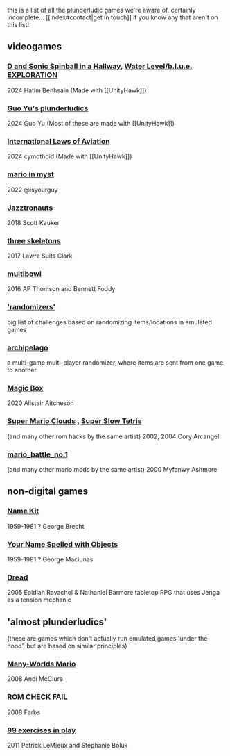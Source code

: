 this is a list of all the plunderludic games we're aware of. certainly incomplete... [[index#contact|get in touch]] if you know any that aren't on this list!

## videogames

### [D and Sonic Spinball in a Hallway](https://hatimb00.itch.io/d-and-sonic-spinball-in-a-hallway), [Water Level/b.l.u.e. EXPLORATION](https://hatimb00.itch.io/blue-exploration)
2024
Hatim Benhsain
(Made with [[UnityHawk]])

### [Guo Yu's plunderludics](https://itch.io/c/4993661/plunderludics)
2024
Guo Yu
(Most of these are made with [[UnityHawk]])

### [International Laws of Aviation](https://cymothoid.itch.io/international-laws-of-aviation)
2024
cymothoid
(Made with [[UnityHawk]])

### [mario in myst](https://cohost.org/isyourguy/post/69245-mystposting)
2022
@isyourguy

### [Jazztronauts](https://steamcommunity.com/sharedfiles/filedetails/?id=1452613192)
2018
Scott Kauker

### [three skeletons](https://twentycapitalletters.com/Three-Skeletons)
2017
Lawra Suits Clark

### [multibowl](https://www.foddy.net/2016/08/multibowl/)
2016
AP Thomson and Bennett Foddy

### ['randomizers'](https://www.debigare.com/randomizers/)
big list of challenges based on randomizing items/locations in emulated games

### [archipelago](https://archipelago.gg/)
a multi-game multi-player randomizer, where items are sent from one game to another

### [Magic Box](https://www.alistairaitcheson.com/games/magicbox.html)
2020
Alistair Aitcheson

### [Super Mario Clouds](https://coryarcangel.com/things-i-made/2002-001-super-mario-clouds) , [Super Slow Tetris](https://coryarcangel.com/things-i-made/2004-003-super-slow-tetris)
(and many other rom hacks by the same artist)
2002, 2004
Cory Arcangel

### [mario_battle_no.1](https://myfanwy.ca/html/mario.html)
(and many other mario mods by the same artist)
2000
Myfanwy Ashmore

## non-digital games
### [Name Kit](http://fluxus.lib.uiowa.edu/content/fluxus-games-and-puzzles-4-versions.html)
1959-1981 ?
George Brecht

### [Your Name Spelled with Objects](https://plunderludics.github.io/other-plunderludics/your-name-objects.html)
1959-1981 ?
George Maciunas

### [Dread](https://en.wikipedia.org/wiki/Dread_(role-playing_game))
2005
Epidiah Ravachol & Nathaniel Barmore
tabletop RPG that uses Jenga as a tension mechanic

## 'almost plunderludics'
(these are games which don't actually run emulated games 'under the hood', but are based on similar principles)

### [Many-Worlds Mario](https://msm.runhello.com/p/20)
2008
Andi McClure

### [ROM CHECK FAIL](http://www.farbs.org/romcheckfail.php)
2008
Farbs

### [99 exercises in play](http://patrick-lemieux.com/games/99_Exercises/)
2011
Patrick LeMieux and Stephanie Boluk

